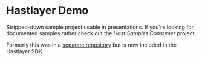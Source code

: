 # Hastlayer Demo



Stripped-down sample project usable in presentations. If you're looking for documented samples rather check out the *Hast.Samples.Consumer* project.

Formerly this was in a [separate repository](https://github.com/Lombiq/Hastlayer-Demo) but is now included in the Hastlayer SDK.